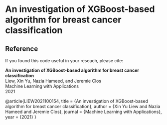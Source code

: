 # An investigation of XGBoost-based algorithm for breast cancer classification

## Reference

If you found this code useful in your reseach, please cite:

**An investigation of XGBoost-based algorithm for breast cancer classification**\
Liew, Xin Yu, Nazia Hameed, and Jeremie Clos\
Machine Learning with Applications\
2021

@article{LIEW2021100154,
  title = {An investigation of XGBoost-based algorithm for breast cancer classification},
  author = {Xin Yu Liew and Nazia Hameed and Jeremie Clos},
  journal = {Machine Learning with Applications},
  year = {2021}
}
```
